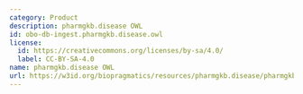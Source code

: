 ```yaml
---
category: Product
description: pharmgkb.disease OWL
id: obo-db-ingest.pharmgkb.disease.owl
license:
  id: https://creativecommons.org/licenses/by-sa/4.0/
  label: CC-BY-SA-4.0
name: pharmgkb.disease OWL
url: https://w3id.org/biopragmatics/resources/pharmgkb.disease/pharmgkb.disease.owl
---
```

